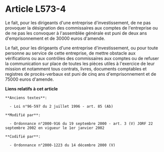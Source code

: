 # Article L573-4

Le fait, pour les dirigeants d'une entreprise d'investissement, de ne pas provoquer la désignation des commissaires aux
comptes de l'entreprise ou de ne pas les convoquer à l'assemblée générale est puni de deux ans d'emprisonnement et de 30000
euros d'amende.

Le fait, pour les dirigeants d'une entreprise d'investissement, ou pour toute personne au service de cette entreprise, de
mettre obstacle aux vérifications ou aux contrôles des commissaires aux comptes ou de refuser la communication sur place de
toutes les pièces utiles à l'exercice de leur mission et notamment tous contrats, livres, documents comptables et registres
de procès-verbaux est puni de cinq ans d'emprisonnement et de 75000 euros d'amende.

**Liens relatifs à cet article**

	**Anciens textes**:

	  - Loi n°96-597 du 2 juillet 1996 - art. 85 (Ab)

	**Modifié par**:

	  - Ordonnance n°2000-916 du 19 septembre 2000 - art. 3 (V) JORF 22 septembre 2002 en vigueur le 1er janvier 2002

	**Codifié par**:

	  - Ordonnance n°2000-1223 du 14 décembre 2000 (V)
